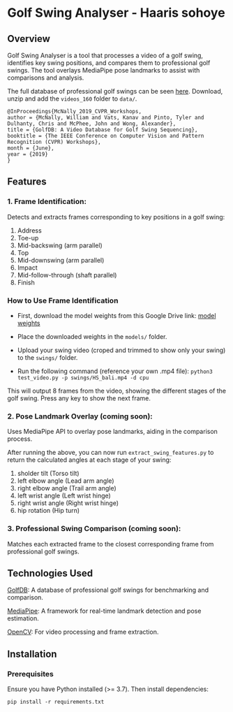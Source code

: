 # Golf Swing Analyser - Haaris sohoye

## Overview

Golf Swing Analyser is a tool that processes a video of a golf swing, identifies key swing positions, and compares them to professional golf swings. The tool overlays MediaPipe pose landmarks to assist with comparisons and analysis.

The full database of professional golf swings can be seen [here](https://drive.google.com/file/d/1uBwRxFxW04EqG87VCoX3l6vXeV5T5JYJ/view). Download, unzip and add the `videos_160` folder to `data/`.

```
@InProceedings{McNally_2019_CVPR_Workshops,
author = {McNally, William and Vats, Kanav and Pinto, Tyler and Dulhanty, Chris and McPhee, John and Wong, Alexander},
title = {GolfDB: A Video Database for Golf Swing Sequencing},
booktitle = {The IEEE Conference on Computer Vision and Pattern Recognition (CVPR) Workshops},
month = {June},
year = {2019}
}
```

## Features

### 1. Frame Identification: 
Detects and extracts frames corresponding to key positions in a golf swing:

1. Address
2. Toe-up
3. Mid-backswing (arm parallel) 
4. Top
5. Mid-downswing (arm parallel)
6. Impact
7. Mid-follow-through (shaft parallel)
8. Finish

### How to Use Frame Identification

- First, download the model weights from this Google Drive link: [model weights](https://drive.google.com/file/d/1MBIDwHSM8OKRbxS8YfyRLnUBAdt0nupW/view)

- Place the downloaded weights in the `models/` folder.

- Upload your swing video (croped and trimmed to show only your swing) to the `swings/`  folder.

- Run the following command (reference your own .mp4 file): `python3 test_video.py -p swings/HS_bali.mp4 -d cpu`

This will output 8 frames from the video, showing the different stages of the golf swing. Press any key to show the next frame.

### 2. Pose Landmark Overlay (coming soon): 
Uses MediaPipe API to overlay pose landmarks, aiding in the comparison process.

After running the above, you can now run `extract_swing_features.py` to return the calculated angles at each stage of your swing:

1. sholder tilt (Torso tilt)
2. left elbow angle (Lead arm angle)
3. right elbow angle (Trail arm angle)
4. left wrist angle (Left wrist hinge)
5. right wrist angle (Right wrist hinge)
6. hip rotation (Hip turn)

### 3. Professional Swing Comparison (coming soon): 
Matches each extracted frame to the closest corresponding frame from professional golf swings.


## Technologies Used

[GolfDB](https://github.com/wmcnally/golfdb): A database of professional golf swings for benchmarking and comparison.

[MediaPipe](https://ai.google.dev/edge/mediapipe/solutions/vision/pose_landmarker/python): A framework for real-time landmark detection and pose estimation.

[OpenCV](https://opencv.org/): For video processing and frame extraction.

## Installation

### Prerequisites

Ensure you have Python installed (>= 3.7). Then install dependencies:

`pip install -r requirements.txt`
